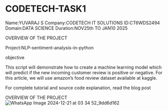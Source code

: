 # CODETECH-TASK1

Name:YUVARAJ S
Company:CODETECH IT SOLUTIONS
ID:CT6WDS2494
Domain:DATA SCIENCE
Duration:NOV25th TO JAN10 2025

OVERVIEW OF THE PROJECT

Project:NLP-sentiment-analysis-in-python

objective

This script will demonstrate how to create a machine learning model which will predict if the new incoming customer review is positive or negative. For this article, we will use amazon’s food review dataset available at kaggle.

For complete tutorial and source code explanation, read the blog post



OVERVIEW OF THE PROJECT
![WhatsApp Image 2024-12-21 at 03 34 52_9dd6d162](https://github.com/user-attachments/assets/3a3f7f10-2ca4-4097-9370-e3e0ca6a4e02)
